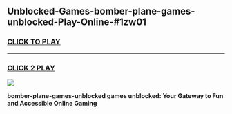 
## Unblocked-Games-bomber-plane-games-unblocked-Play-Online-#1zw01
<h3>
<a href="https://premium.freeplayer.one?title=bomber-plane-games-unblocked&ref=27F">CLICK TO PLAY</a></h3>
<hr>

<h3>
<a href="https://premium.freeplayer.one?title=bomber-plane-games-unblocked&ref=27F">CLICK 2 PLAY</a>
  
</h3>

<a href="https://premium.freeplayer.one?title=bomber-plane-games-unblocked&ref=27F"><img src="https://clearcache.store/games.png"></a>


**bomber-plane-games-unblocked games unblocked: Your Gateway to Fun and Accessible Online Gaming**
